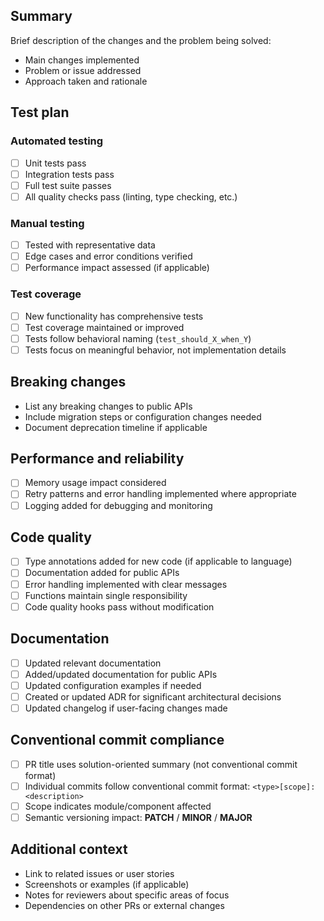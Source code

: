 <!--
PR title guidance: Summarize the solution, not the problem
Use clear, solution-oriented title describing what the commits accomplish
Example: "Add input validation for empty usernames"
Avoid conventional commit format for PR titles (no "feat:", "fix:", etc.)
-->

## Summary

Brief description of the changes and the problem being solved:

- Main changes implemented
- Problem or issue addressed
- Approach taken and rationale

## Test plan

### Automated testing

- [ ] Unit tests pass
- [ ] Integration tests pass
- [ ] Full test suite passes
- [ ] All quality checks pass (linting, type checking, etc.)

### Manual testing

- [ ] Tested with representative data
- [ ] Edge cases and error conditions verified
- [ ] Performance impact assessed (if applicable)

### Test coverage

- [ ] New functionality has comprehensive tests
- [ ] Test coverage maintained or improved
- [ ] Tests follow behavioral naming (`test_should_X_when_Y`)
- [ ] Tests focus on meaningful behavior, not implementation details

## Breaking changes

- List any breaking changes to public APIs
- Include migration steps or configuration changes needed
- Document deprecation timeline if applicable

## Performance and reliability

- [ ] Memory usage impact considered
- [ ] Retry patterns and error handling implemented where appropriate
- [ ] Logging added for debugging and monitoring

## Code quality

- [ ] Type annotations added for new code (if applicable to language)
- [ ] Documentation added for public APIs
- [ ] Error handling implemented with clear messages
- [ ] Functions maintain single responsibility
- [ ] Code quality hooks pass without modification

## Documentation

- [ ] Updated relevant documentation
- [ ] Added/updated documentation for public APIs
- [ ] Updated configuration examples if needed
- [ ] Created or updated ADR for significant architectural decisions
- [ ] Updated changelog if user-facing changes made

## Conventional commit compliance

- [ ] PR title uses solution-oriented summary (not conventional commit format)
- [ ] Individual commits follow conventional commit format: `<type>[scope]: <description>`
- [ ] Scope indicates module/component affected
- [ ] Semantic versioning impact: **PATCH** / **MINOR** / **MAJOR**

## Additional context

- Link to related issues or user stories
- Screenshots or examples (if applicable)
- Notes for reviewers about specific areas of focus
- Dependencies on other PRs or external changes
